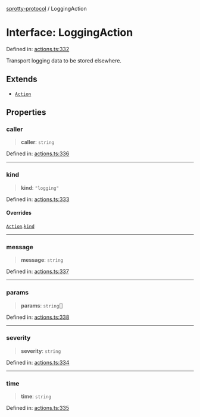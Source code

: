 
[sprotty-protocol](../globals) / LoggingAction

# Interface: LoggingAction

Defined in: [actions.ts:332](https://github.com/eclipse-sprotty/sprotty/blob/f9b2433481cc27a1ac0c92d525a92039ae7f6c76/packages/sprotty-protocol/src/actions.ts#L332)

Transport logging data to be stored elsewhere.

## Extends

- [`Action`](../Interface.Action)

## Properties

### caller

> **caller**: `string`

Defined in: [actions.ts:336](https://github.com/eclipse-sprotty/sprotty/blob/f9b2433481cc27a1ac0c92d525a92039ae7f6c76/packages/sprotty-protocol/src/actions.ts#L336)

***

### kind

> **kind**: `"logging"`

Defined in: [actions.ts:333](https://github.com/eclipse-sprotty/sprotty/blob/f9b2433481cc27a1ac0c92d525a92039ae7f6c76/packages/sprotty-protocol/src/actions.ts#L333)

#### Overrides

[`Action`](../Interface.Action).[`kind`](../Interface.Action.md#kind)

***

### message

> **message**: `string`

Defined in: [actions.ts:337](https://github.com/eclipse-sprotty/sprotty/blob/f9b2433481cc27a1ac0c92d525a92039ae7f6c76/packages/sprotty-protocol/src/actions.ts#L337)

***

### params

> **params**: `string`[]

Defined in: [actions.ts:338](https://github.com/eclipse-sprotty/sprotty/blob/f9b2433481cc27a1ac0c92d525a92039ae7f6c76/packages/sprotty-protocol/src/actions.ts#L338)

***

### severity

> **severity**: `string`

Defined in: [actions.ts:334](https://github.com/eclipse-sprotty/sprotty/blob/f9b2433481cc27a1ac0c92d525a92039ae7f6c76/packages/sprotty-protocol/src/actions.ts#L334)

***

### time

> **time**: `string`

Defined in: [actions.ts:335](https://github.com/eclipse-sprotty/sprotty/blob/f9b2433481cc27a1ac0c92d525a92039ae7f6c76/packages/sprotty-protocol/src/actions.ts#L335)
